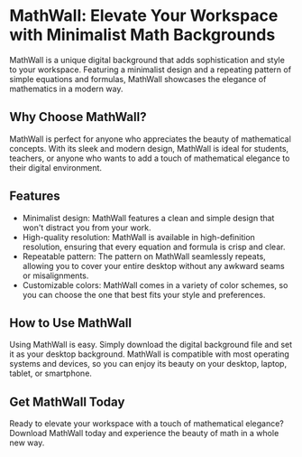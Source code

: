 <!--font:Poppins-->

# MathWall: Elevate Your Workspace with Minimalist Math Backgrounds

MathWall is a unique digital background that adds sophistication and style to your workspace. Featuring a minimalist design and a repeating pattern of simple equations and formulas, MathWall showcases the elegance of mathematics in a modern way.

## Why Choose MathWall?

MathWall is perfect for anyone who appreciates the beauty of mathematical concepts. With its sleek and modern design, MathWall is ideal for students, teachers, or anyone who wants to add a touch of mathematical elegance to their digital environment.

## Features

- Minimalist design: MathWall features a clean and simple design that won't distract you from your work.
- High-quality resolution: MathWall is available in high-definition resolution, ensuring that every equation and formula is crisp and clear.
- Repeatable pattern: The pattern on MathWall seamlessly repeats, allowing you to cover your entire desktop without any awkward seams or misalignments.
- Customizable colors: MathWall comes in a variety of color schemes, so you can choose the one that best fits your style and preferences.

## How to Use MathWall

Using MathWall is easy. Simply download the digital background file and set it as your desktop background. MathWall is compatible with most operating systems and devices, so you can enjoy its beauty on your desktop, laptop, tablet, or smartphone.

## Get MathWall Today

Ready to elevate your workspace with a touch of mathematical elegance? Download MathWall today and experience the beauty of math in a whole new way.

<!--

Write me markdown content of website with wallpaper:

"A wallpaper featuring a repeating pattern of simple equations and formulas, arranged in a minimalist and modern design."

The header of the page should not be copy of the text but rather a real content of the website which is using this wallpaper.


---


# MathWall: Transform Your Desktop with a Minimalist Mathematical Wallpaper

MathWall is a unique wallpaper that brings the beauty of mathematics to your desktop. Featuring a repeating pattern of simple equations and formulas, arranged in a minimalist and modern design, MathWall is perfect for anyone who loves math or wants to add a touch of sophistication to their workspace.

## Why Choose MathWall?

MathWall is more than just a wallpaper – it's a statement. With its sleek and modern design, MathWall is perfect for anyone who wants to showcase their love of math in a subtle yet stylish way. Whether you're a student, a teacher, or simply someone who appreciates the elegance of mathematical concepts, MathWall is the perfect addition to your desktop.

## Features

- Minimalist design: MathWall features a clean and simple design that won't distract you from your work.
- High-quality resolution: MathWall is available in high-definition resolution, ensuring that every equation and formula is crisp and clear.
- Repeatable pattern: The pattern on MathWall seamlessly repeats, allowing you to cover your entire desktop without any awkward seams or misalignments.
- Customizable colors: MathWall comes in a variety of color schemes, so you can choose the one that best fits your style and preferences.

## How to Use MathWall

Using MathWall is easy. Simply download the wallpaper file and set it as your desktop background. MathWall is compatible with most operating systems and devices, so you can enjoy its beauty on your desktop, laptop, tablet, or smartphone.

## Get MathWall Today

Ready to transform your desktop with a touch of mathematical elegance? Download MathWall today and experience the beauty of math in a whole new way.


---


Heading should not include word "wallpaper". The website should not be about the wallpaper itself, wallpaper is just a related background, rewrite whole content.


---


# Discover the Beauty of Mathematics with MathWall

MathWall is a unique desktop background that brings the elegance of mathematics to your workspace. Featuring a minimalist and modern design, MathWall showcases a repeating pattern of simple equations and formulas that will add a touch of sophistication to your digital environment.

## Why Choose MathWall?

MathWall is more than just a background – it's an expression of your love for mathematics. With its sleek and modern design, MathWall is perfect for anyone who wants to showcase their appreciation for mathematical concepts in a subtle yet stylish way. Whether you're a student, a teacher, or simply someone who appreciates the beauty of math, MathWall is the perfect addition to your digital workspace.

## Features

- Minimalist design: MathWall features a clean and simple design that won't distract you from your work.
- High-quality resolution: MathWall is available in high-definition resolution, ensuring that every equation and formula is crisp and clear.
- Repeatable pattern: The pattern on MathWall seamlessly repeats, allowing you to cover your entire desktop without any awkward seams or misalignments.
- Customizable colors: MathWall comes in a variety of color schemes, so you can choose the one that best fits your style and preferences.

## How to Use MathWall

Using MathWall is easy. Simply download the background file and set it as your desktop background. MathWall is compatible with most operating systems and devices, so you can enjoy its beauty on your desktop, laptop, tablet, or smartphone.

## Get MathWall Today

Ready to discover the beauty of mathematics? Download MathWall today and experience the elegance of math in a whole new way.


---


Heading is too long, rewrite whole content.


---


# Add a Touch of Mathematical Elegance to Your Workspace with MathWall

MathWall is a unique digital background that showcases the beauty of mathematics in a minimalist and modern design. Featuring a repeating pattern of simple equations and formulas, MathWall adds sophistication and style to your desktop.

## Why Choose MathWall?

MathWall is the perfect addition to any workspace for those who appreciate the elegance of mathematical concepts. With its sleek and modern design, MathWall is ideal for students, teachers, or anyone who wants to showcase their love of math in a subtle yet stylish way.

## Features

- Minimalist design: MathWall features a clean and simple design that won't distract you from your work.
- High-quality resolution: MathWall is available in high-definition resolution, ensuring that every equation and formula is crisp and clear.
- Repeatable pattern: The pattern on MathWall seamlessly repeats, allowing you to cover your entire desktop without any awkward seams or misalignments.
- Customizable colors: MathWall comes in a variety of color schemes, so you can choose the one that best fits your style and preferences.

## How to Use MathWall

Using MathWall is easy. Simply download the digital background file and set it as your desktop background. MathWall is compatible with most operating systems and devices, so you can enjoy its beauty on your desktop, laptop, tablet, or smartphone.

## Get MathWall Today

Ready to add a touch of mathematical elegance to your workspace? Download MathWall today and experience the beauty of math in a whole new way.


---


Heading is too long, rewrite whole content.


---


# Elevate Your Workspace with MathWall: A Minimalist Digital Background Showcasing the Beauty of Mathematics

MathWall is a unique digital background that adds sophistication and style to your workspace. Featuring a minimalist design and a repeating pattern of simple equations and formulas, MathWall showcases the elegance of mathematics in a modern way.

## Why Choose MathWall?

MathWall is perfect for anyone who appreciates the beauty of mathematical concepts. With its sleek and modern design, MathWall is ideal for students, teachers, or anyone who wants to add a touch of mathematical elegance to their digital environment.

## Features

- Minimalist design: MathWall features a clean and simple design that won't distract you from your work.
- High-quality resolution: MathWall is available in high-definition resolution, ensuring that every equation and formula is crisp and clear.
- Repeatable pattern: The pattern on MathWall seamlessly repeats, allowing you to cover your entire desktop without any awkward seams or misalignments.
- Customizable colors: MathWall comes in a variety of color schemes, so you can choose the one that best fits your style and preferences.

## How to Use MathWall

Using MathWall is easy. Simply download the digital background file and set it as your desktop background. MathWall is compatible with most operating systems and devices, so you can enjoy its beauty on your desktop, laptop, tablet, or smartphone.

## Get MathWall Today

Ready to elevate your workspace with a touch of mathematical elegance? Download MathWall today and experience the beauty of math in a whole new way.


---


Write me a Google font which is best fitting for the website.

Pick from the list:
- Roboto
- Lato
- Futura
- Montserrat
- Alegreya
- Playfair Display
- IBM Plex Sans
- Raleway
- Poppins
- Open Sans
- Exo 2
- Barlow Condensed
- Inter
- Great Vibes
- Lobster
- Dancing Script
- Orbitron


Write just the font name nothing else.


---


Poppins

-->
